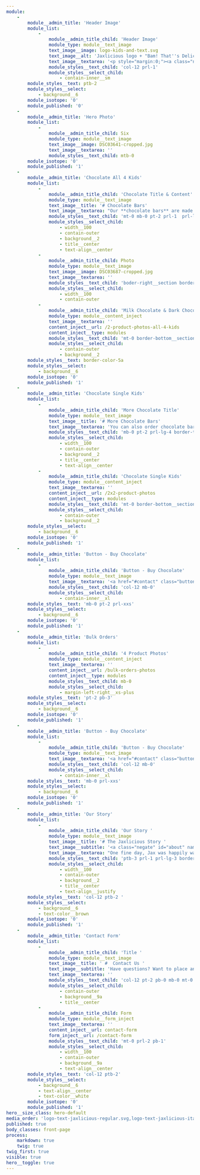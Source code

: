 ```yaml
---
module:
    -
        module__admin_title: 'Header Image'
        module_list:
            -
                module__admin_title_child: 'Header Image'
                module_type: module__text_image
                text_image__image: logo-kids-and-text.svg
                text_image__alt: 'Jaxlicious logo + "Bam! That''s Delicious" tagline featuring all four kids'
                text_image__textarea: '<p style="margin:0;"><a class="negate" id="chocolate" name="chocolate"></a></p>'
                module_styles__text_child: 'col-12 prl-1'
                module_styles__select_child:
                    - contain-inner__sm
        module_styles__text: ptb-2
        module_styles__select:
            - background__6
        module_isotope: '0'
        module_published: '0'
    -
        module__admin_title: 'Hero Photo'
        module_list:
            -
                module__admin_title_child: Six
                module_type: module__text_image
                text_image__image: DSC03641-cropped.jpg
                text_image__textarea: ''
                module_styles__text_child: mtb-0
        module_isotope: '0'
        module_published: '1'
    -
        module__admin_title: 'Chocolate All 4 Kids'
        module_list:
            -
                module__admin_title_child: 'Chocolate Title & Content'
                module_type: module__text_image
                text_image__title: '# Chocolate Bars'
                text_image__textarea: "Our **chocolate bars** are made from real ingredients like **cocoa butter**, **cocoa liquor**, and **natural vanilla**. The result is a rich, smooth and **delicious chocolate**.\r\n\r\nThey come in **6 different colors**.  The red and blue wrappers feature all four kids."
                module_styles__text_child: 'mt-0 mb-0 pt-2 prl-1  prl-lg-4 border-top__section border-right__section border-left__section brown'
                module_styles__select_child:
                    - width__100
                    - contain-outer
                    - background__2
                    - title__center
                    - text-align__center
            -
                module__admin_title_child: Photo
                module_type: module__text_image
                text_image__image: DSC03687-cropped.jpg
                text_image__textarea: ''
                module_styles__text_child: 'boder-right__section border-left__section brown'
                module_styles__select_child:
                    - width__100
                    - contain-outer
            -
                module__admin_title_child: 'Milk Chocolate & Dark Chocolate Bars: All 4 Kids'
                module_type: module__content_inject
                text_image__textarea: ''
                content_inject__url: /2-product-photos-all-4-kids
                content_inject__type: modules
                module_styles__text_child: 'mt-0 border-bottom__section border-right__section border-left__section brown'
                module_styles__select_child:
                    - contain-outer
                    - background__2
        module_styles__text: border-color-5a
        module_styles__select:
            - background__6
        module_isotope: '0'
        module_published: '1'
    -
        module__admin_title: 'Chocolate Single Kids'
        module_list:
            -
                module__admin_title_child: 'More Chocolate Title'
                module_type: module__text_image
                text_image__title: '# More Chocolate Bars'
                text_image__textarea: 'You can also order chocolate bars **featuring your favorite Jaxlicious kid**.'
                module_styles__text_child: 'mb-0 pt-2 prl-lg-4 border-top__section border-right__section border-left__section red'
                module_styles__select_child:
                    - width__100
                    - contain-outer
                    - background__2
                    - title__center
                    - text-align__center
            -
                module__admin_title_child: 'Chocolate Single Kids'
                module_type: module__content_inject
                text_image__textarea: ''
                content_inject__url: /2x2-product-photos
                content_inject__type: modules
                module_styles__text_child: 'mt-0 border-bottom__section border-right__section border-left__section red'
                module_styles__select_child:
                    - contain-outer
                    - background__2
        module_styles__select:
            - background__6
        module_isotope: '0'
        module_published: '1'
    -
        module__admin_title: 'Button - Buy Chocolate'
        module_list:
            -
                module__admin_title_child: 'Button - Buy Chocolate'
                module_type: module__text_image
                text_image__textarea: '<a href="#contact" class="button button__md button__full-width button__center">Contact Us to Place Your Order</a>'
                module_styles__text_child: 'col-12 mb-0'
                module_styles__select_child:
                    - contain-inner__xl
        module_styles__text: 'mb-0 pt-2 prl-xxs'
        module_styles__select:
            - background__6
        module_isotope: '0'
        module_published: '1'
    -
        module__admin_title: 'Bulk Orders'
        module_list:
            -
                module__admin_title_child: '4 Product Photos'
                module_type: module__content_inject
                text_image__textarea: ''
                content_inject__url: /bulk-orders-photos
                content_inject__type: modules
                module_styles__text_child: mb-0
                module_styles__select_child:
                    - margin-left-right__xs-plus
        module_styles__text: 'pt-2 pb-3'
        module_styles__select:
            - background__6
        module_isotope: '0'
        module_published: '1'
    -
        module__admin_title: 'Button - Buy Chocolate'
        module_list:
            -
                module__admin_title_child: 'Button - Buy Chocolate'
                module_type: module__text_image
                text_image__textarea: '<a href="#contact" class="button button__md button__full-width button__center">Contact Us to Place Your Order</a>'
                module_styles__text_child: 'col-12 mb-0'
                module_styles__select_child:
                    - contain-inner__xl
        module_styles__text: 'mb-0 prl-xxs'
        module_styles__select:
            - background__6
        module_isotope: '0'
        module_published: '1'
    -
        module__admin_title: 'Our Story'
        module_list:
            -
                module__admin_title_child: 'Our Story '
                module_type: module__text_image
                text_image__title: '# The Jaxlicious Story '
                text_image__subtitle: '<a class="negate" id="about" name="about"></a>'
                text_image__textarea: "One fine day, Jax was happily walking along eating his favorite chocolates. Along came Jay.<br>\r\nNeither boy was paying attention. Then, all of a sudden, **BAM!**<br>\r\nAs chocolate flew in the air, some landed in Jay's mouth. He shouted, \"**THAT'S DELICIOUS**!\"<br>\r\nJax and Jay became good friends, and they would eat chocolate almost everyday.<br>\r\nAfter becoming friends with Jess and Jen, all four decided to work together to create **chocolate bars for everyone**."
                module_styles__text_child: 'ptb-3 prl-1 prl-lg-3 border-top__section border-right__section border-left__section border-bottom__section yellow'
                module_styles__select_child:
                    - width__100
                    - contain-outer
                    - background__2
                    - title__center
                    - text-align__justify
        module_styles__text: 'col-12 ptb-2 '
        module_styles__select:
            - background__6
            - text-color__brown
        module_isotope: '0'
        module_published: '1'
    -
        module__admin_title: 'Contact Form'
        module_list:
            -
                module__admin_title_child: 'Title '
                module_type: module__text_image
                text_image__title: ' #  Contact Us '
                text_image__subtitle: 'Have questions? Want to place an order? Let us know how we can help! <a class="negate" id="contact-form" name="contact-form"></a>'
                text_image__textarea: ''
                module_styles__text_child: 'col-12 pt-2 pb-0 mb-0 mt-0'
                module_styles__select_child:
                    - contain-outer
                    - background__9a
                    - title__center
            -
                module__admin_title_child: Form
                module_type: module__form_inject
                text_image__textarea: ''
                content_inject__url: contact-form
                form_inject__url: /contact-form
                module_styles__text_child: 'mt-0 prl-2 pb-1'
                module_styles__select_child:
                    - width__100
                    - contain-outer
                    - background__9a
                    - text-align__center
        module_styles__text: 'col-12 ptb-2'
        module_styles__select:
            - background__6
            - text-align__center
            - text-color__white
        module_isotope: '0'
        module_published: '1'
hero__size_class: hero-default
media_order: 'logo-text-jaxlicious-regular.svg,logo-text-jaxlicious-italic.svg,logo-text-bam-thats-delicious.svg,jaxlicious-jax.svg,jaxlicious-jay.svg,jaxlicious-jen.svg,jaxlicious-jes.svg,logo-kids-and-text.svg,header.jpg,chocolate-bar-jaxlicious-milk-chocolate-all-kids-front.jpg,chocolate-bar-jaxlicious-dark-chocolate-all-kids-front.jpg,chocolate-bar-jaxlicious-single-kid.jpg,DSC03641-cropped.jpg,DSC03676-b-cropped.jpg,DSC03687-cropped.jpg'
published: true
body_classes: front-page
process:
    markdown: true
    twig: true
twig_first: true
visible: true
hero__toggle: true
---
```


